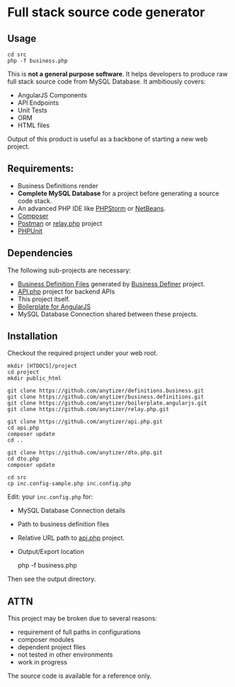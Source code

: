 # Full stack source code generator


## Usage

    cd src
    php -f business.php

This is **not a general purpose software**. It helps developers to produce raw full stack source code from MySQL Database. It ambitiously covers:
 - AngularJS Components
 - API Endpoints
 - Unit Tests
 - ORM
 - HTML files

Output of this product is useful as a backbone of starting a new web project.


## Requirements:

* Business Definitions render
* __Complete MySQL Database__ for a project before generating a source code stack.
* An advanced PHP IDE like [PHPStorm](https://www.jetbrains.com/?from=anytizer) or [NetBeans](https://netbeans.org/).
* [Composer](https://getcomposer.org/)
* [Postman](https://www.getpostman.com/) or [relay.php](https://github.com/anytizer/relay.php) project
* [PHPUnit](https://phpunit.de/)


## Dependencies

The following sub-projects are necessary:

 * [Business Definition Files](https://github.com/anytizer/business.definitions) generated by [Business Definer](https://github.com/anytizer/definitions.business) project.
 * [API.php](https://github.com/anytizer/api.php) project for backend APIs
 * This project itself.
 * [Boilerplate for AngularJS](https://github.com/anytizer/boilerplate.angularjs)
 * MySQL Database Connection shared between these projects.


## Installation

Checkout the required project under your web root.

    mkdir [HTDOCS]/project
    cd project
    mkdir public_html
    
    git clone https://github.com/anytizer/definitions.business.git
    git clone https://github.com/anytizer/business.definitions.git
    git clone https://github.com/anytizer/boilerplate.angularjs.git
    git clone https://github.com/anytizer/relay.php.git
    
    git clone https://github.com/anytizer/api.php.git
    cd api.php
    composer update
    cd ..

    git clone https://github.com/anytizer/dto.php.git
    cd dto.php
    composer update

    cd src
    cp inc.config-sample.php inc.config.php

Edit: your `inc.config.php` for:

 * MySQL Database Connection details
 * Path to business definition files
 * Relative URL path to [api.php](https://github.com/anytizer/api.php) project.
 * Output/Export location


    php -f business.php

     
Then see the output directory.


## ATTN

This project may be broken due to several reasons:
 - requirement of full paths in configurations
 - composer modules
 - dependent project files
 - not tested in other environments
 - work in progress

The source code is available for a reference only.
